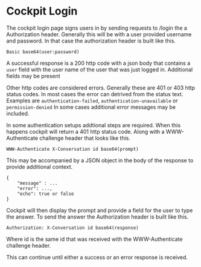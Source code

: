 
Cockpit Login
================================

The cockpit login page signs users in by sending requests to /login the a Authorization header.
Generally this will be with a user provided username and password. In that case the authorization
header is built like this.

```
Basic base64(user:password)
```

A successful response is a 200 http code with a json body that contains a ```user``` field with the user
name of the user that was just logged in. Additional fields may be present

Other http codes are considered errors. Generally these are 401 or 403 http status codes.
In most cases the error can detrived from the status text. Examples are
 ```authentication-failed```, ```authentication-unavailable``` or ```permission-denied```
 In some cases additional error messages may be included.

In some authentication setups addtional steps are required. When this happens cockpit will
return a 401 http status code. Along with a WWW-Authenticate challenge header that looks like
this.


```
WWW-Authenticate X-Conversation id base64(prompt)
```

This may be accompanied by a JSON object in the body of the response to provide additional context.

```
{
    "message" : ...
    "error": ...,
    "echo": true or false
}
```

Cockpit will then display the prompt and provide a field for the user to type the answer.
To send the answer the Authorization header is built like this.

```
Authorization: X-Conversation id base64(response)
```

Where id is the same id that was received with the WWW-Authenticate challenge header.

This can continue until either a success or an error response is received.

